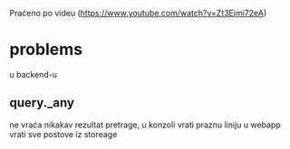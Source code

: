 
Praćeno po videu (https://www.youtube.com/watch?v=Zt3Eimi72eA)

# problems
u backend-u 
## query._any

ne vraća nikakav rezultat pretrage, u konzoli vrati praznu liniju
u webapp vrati sve postove iz storeage

